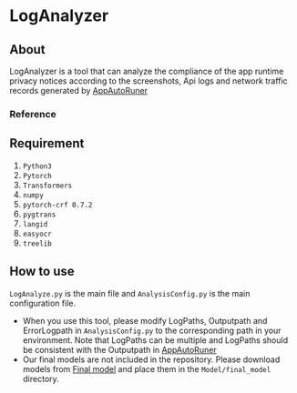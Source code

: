 # LogAnalyzer
## About
LogAnalyzer is a tool that can analyze the compliance of the app runtime privacy notices according to the screenshots, Api logs and network traffic records generated by [AppAutoRuner](https://github.com/ystttttt/AppAutoRunner)

### Reference

## Requirement
1. `Python3`
2. `Pytorch`
3. `Transformers`
4. `numpy`
5. `pytorch-crf 0.7.2`
6. `pygtrans`
7. `langid`
8. `easyocr`
9. `treelib`

## How to use
`LogAnalyze.py` is the main file and `AnalysisConfig.py` is the main configuration file.
- When you use this tool, please modify LogPaths, Outputpath and ErrorLogpath in `AnalysisConfig.py` to the corresponding path in your environment.
  Note that LogPaths can be multiple and LogPaths should be consistent with the Outputpath in [AppAutoRuner](https://github.com/ystttttt/AppAutoRunner)
- Our final models are not included in the repository. Please download models from [Final model](https://drive.google.com/drive/folders/1xS8w0RRhsK4I72KTqTE7n8rJTUUwnLms?usp=sharing) and place them in the `Model/final_model` directory. 
